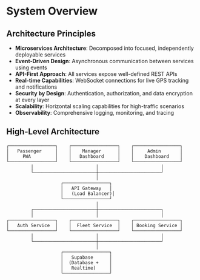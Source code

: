 # System Overview

## Architecture Principles

* **Microservices Architecture**: Decomposed into focused, independently deployable services
* **Event-Driven Design**: Asynchronous communication between services using events
* **API-First Approach**: All services expose well-defined REST APIs
* **Real-time Capabilities**: WebSocket connections for live GPS tracking and notifications
* **Security by Design**: Authentication, authorization, and data encryption at every layer
* **Scalability**: Horizontal scaling capabilities for high-traffic scenarios
* **Observability**: Comprehensive logging, monitoring, and tracing

## High-Level Architecture

```
┌─────────────────┐    ┌─────────────────┐    ┌─────────────────┐
│   Passenger     │    │    Manager      │    │     Admin       │
│     PWA         │    │   Dashboard     │    │    Dashboard    │
└─────────────────┘    └─────────────────┘    └─────────────────┘
         │                       │                       │
         └───────────────────────┼───────────────────────┘
                                 │
                    ┌─────────────────┐
                    │   API Gateway   │
                    │   (Load Balancer)│
                    └─────────────────┘
                                 │
         ┌───────────────────────┼───────────────────────┐
         │                       │                       │
┌─────────────────┐    ┌─────────────────┐    ┌─────────────────┐
│   Auth Service  │    │  Fleet Service  │    │ Booking Service │
└─────────────────┘    └─────────────────┘    └─────────────────┘
         │                       │                       │
         └───────────────────────┼───────────────────────┘
                                 │
                    ┌─────────────────┐
                    │   Supabase      │
                    │  (Database +    │
                    │   Realtime)     │
                    └─────────────────┘
```
